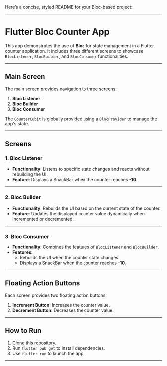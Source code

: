 Here’s a concise, styled README for your Bloc-based project:

---

# **Flutter Bloc Counter App**

This app demonstrates the use of **Bloc** for state management in a Flutter counter application. It includes three different screens to showcase `BlocListener`, `BlocBuilder`, and `BlocConsumer` functionalities.

---

## **Main Screen**

The main screen provides navigation to three screens:
1. **Bloc Listener**
2. **Bloc Builder**
3. **Bloc Consumer**

The `CounterCubit` is globally provided using a `BlocProvider` to manage the app's state.

---

## **Screens**

### 1. **Bloc Listener**
- **Functionality**: Listens to specific state changes and reacts without rebuilding the UI.
- **Feature**: Displays a SnackBar when the counter reaches **-10**.

---

### 2. **Bloc Builder**
- **Functionality**: Rebuilds the UI based on the current state of the counter.
- **Feature**: Updates the displayed counter value dynamically when incremented or decremented.

---

### 3. **Bloc Consumer**
- **Functionality**: Combines the features of `BlocListener` and `BlocBuilder`.
- **Features**:
  - Rebuilds the UI when the counter state changes.
  - Displays a SnackBar when the counter reaches **-10**.

---

## **Floating Action Buttons**

Each screen provides two floating action buttons:
1. **Increment Button**: Increases the counter value.
2. **Decrement Button**: Decreases the counter value.

---

## **How to Run**
1. Clone this repository.
2. Run `flutter pub get` to install dependencies.
3. Use `flutter run` to launch the app.

---
